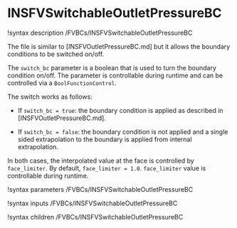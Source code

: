 # INSFVSwitchableOutletPressureBC

!syntax description /FVBCs/INSFVSwitchableOutletPressureBC

The file is similar to [INSFVOutletPressureBC.md] but it allows the boundary conditions to be switched on/off.

The `switch_bc` parameter is a boolean that is used to turn the boundary condition on/off.
The parameter is controllable during runtime and can be controlled via a `BoolFunctionControl`.

The switch works as follows:

- If `switch_bc = true`: the boundary condition is applied as described in [INSFVOutletPressureBC.md].

- If `switch_bc = false`: the boundary condition is not applied and a single sided extrapolation to the boundary
  is applied from internal extrapolation.

In both cases, the interpolated value at the face is controlled by `face_limiter`.
By default, `face_limiter = 1.0`.
`face_limiter` value is controllable during runtime.

!syntax parameters /FVBCs/INSFVSwitchableOutletPressureBC

!syntax inputs /FVBCs/INSFVSwitchableOutletPressureBC

!syntax children /FVBCs/INSFVSwitchableOutletPressureBC
